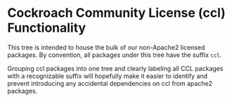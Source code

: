 # Cockroach Community License (ccl) Functionality
This tree is intended to house the bulk of our non-Apache2 licensed packages.
By convention, all packages under this tree have the suffix `ccl`.

Grouping ccl packages into one tree and clearly labeling all CCL packages
with a recognizable suffix will hopefully make it easier to identify and prevent
introducing any accidental dependencies on ccl from apache2 packages.


